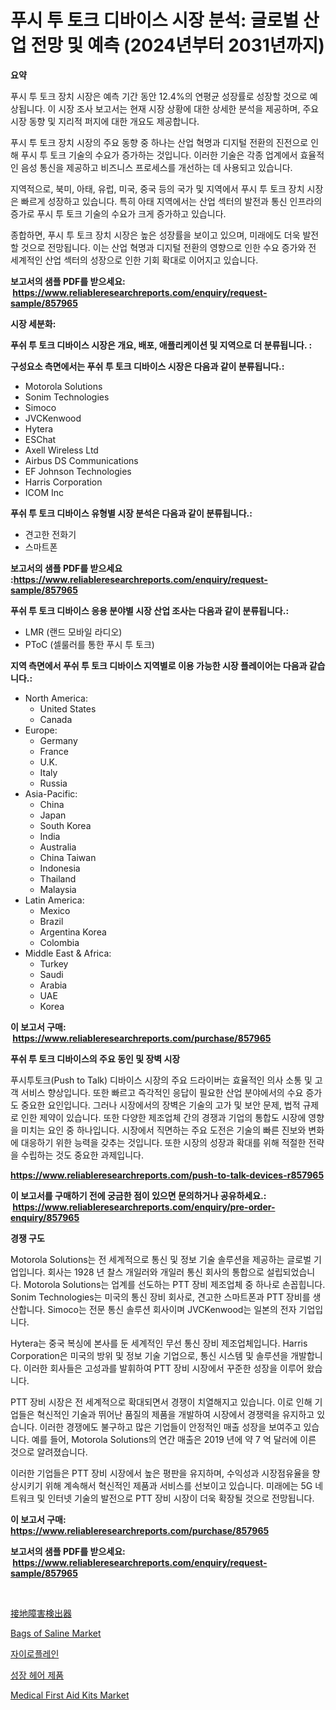 <p><h1>푸시 투 토크 디바이스 시장 분석: 글로벌 산업 전망 및 예측 (2024년부터 2031년까지)</h1></p><p><strong>요약</strong></p>
<p><p>푸시 투 토크 장치 시장은 예측 기간 동안 12.4%의 연평균 성장률로 성장할 것으로 예상됩니다. 이 시장 조사 보고서는 현재 시장 상황에 대한 상세한 분석을 제공하며, 주요 시장 동향 및 지리적 퍼지에 대한 개요도 제공합니다.</p><p>푸시 투 토크 장치 시장의 주요 동향 중 하나는 산업 혁명과 디지털 전환의 진전으로 인해 푸시 투 토크 기술의 수요가 증가하는 것입니다. 이러한 기술은 각종 업계에서 효율적인 음성 통신을 제공하고 비즈니스 프로세스를 개선하는 데 사용되고 있습니다.</p><p>지역적으로, 북미, 아태, 유럽, 미국, 중국 등의 국가 및 지역에서 푸시 투 토크 장치 시장은 빠르게 성장하고 있습니다. 특히 아태 지역에서는 산업 섹터의 발전과 통신 인프라의 증가로 푸시 투 토크 기술의 수요가 크게 증가하고 있습니다.</p><p>종합하면, 푸시 투 토크 장치 시장은 높은 성장률을 보이고 있으며, 미래에도 더욱 발전할 것으로 전망됩니다. 이는 산업 혁명과 디지털 전환의 영향으로 인한 수요 증가와 전 세계적인 산업 섹터의 성장으로 인한 기회 확대로 이어지고 있습니다.</p></p>
<p><strong>보고서의 샘플 PDF를 받으세요: &nbsp;<a href="https://www.reliableresearchreports.com/enquiry/request-sample/857965">https://www.reliableresearchreports.com/enquiry/request-sample/857965</a></strong></p>
<p><strong>시장 세분화:</strong></p>
<p><strong> 푸쉬 투 토크 디바이스 시장은 개요, 배포, 애플리케이션 및 지역으로 더 분류됩니다. :</strong></p>
<p><strong>구성요소 측면에서는 푸쉬 투 토크 디바이스 시장은 다음과 같이 분류됩니다.:</strong></p>
<p><ul><li>Motorola Solutions</li><li>Sonim Technologies</li><li>Simoco</li><li>JVCKenwood</li><li>Hytera</li><li>ESChat</li><li>Axell Wireless Ltd</li><li>Airbus DS Communications</li><li>EF Johnson Technologies</li><li>Harris Corporation</li><li>ICOM Inc</li></ul></p>
<p><strong> 푸쉬 투 토크 디바이스 유형별 시장 분석은 다음과 같이 분류됩니다.:</strong></p>
<p><ul><li>견고한 전화기</li><li>스마트폰</li></ul></p>
<p><strong>보고서의 샘플 PDF를 받으세요 :<a href="https://www.reliableresearchreports.com/enquiry/request-sample/857965">https://www.reliableresearchreports.com/enquiry/request-sample/857965</a></strong></p>
<p><strong> 푸쉬 투 토크 디바이스 응용 분야별 시장 산업 조사는 다음과 같이 분류됩니다.:</strong></p>
<p><ul><li>LMR (랜드 모바일 라디오)</li><li>PToC (셀룰러를 통한 푸시 투 토크)</li></ul></p>
<p><strong>지역 측면에서 푸쉬 투 토크 디바이스 지역별로 이용 가능한 시장 플레이어는 다음과 같습니다.:</strong></p>
<p><ul>
    <li>
        North America:
        <ul>
            <li>United States</li>
            <li>Canada</li>
        </ul>
    </li>
    <li>
        Europe:
        <ul>
            <li>Germany</li>
            <li>France</li>
            <li>U.K.</li>
            <li>Italy</li>
            <li>Russia</li>
        </ul>
    </li>
    <li>
        Asia-Pacific:
        <ul>
            <li>China</li>
            <li>Japan</li>
            <li>South Korea</li>
            <li>India</li>
            <li>Australia</li>
            <li>China Taiwan</li>
            <li>Indonesia</li>
            <li>Thailand</li>
            <li>Malaysia</li>
        </ul>
    </li>
    <li>
        Latin America:
        <ul>
            <li>Mexico</li>
            <li>Brazil</li>
            <li>Argentina Korea</li>
            <li>Colombia</li>
        </ul>
    </li>
    <li>
        Middle East & Africa:
        <ul>
            <li>Turkey</li>
            <li>Saudi</li>
            <li>Arabia</li>
            <li>UAE</li>
            <li>Korea</li>
        </ul>
    </li>
    </ul></p>
<p><strong>이 보고서 구매: &nbsp;<a href="https://www.reliableresearchreports.com/purchase/857965">https://www.reliableresearchreports.com/purchase/857965</a></strong></p>
<p><strong>푸쉬 투 토크 디바이스의 주요 동인 및 장벽 시장</strong></p>
<p><p>푸시투토크(Push to Talk) 디바이스 시장의 주요 드라이버는 효율적인 의사 소통 및 고객 서비스 향상입니다. 또한 빠르고 즉각적인 응답이 필요한 산업 분야에서의 수요 증가도 중요한 요인입니다. 그러나 시장에서의 장벽은 기술의 고가 및 보안 문제, 법적 규제로 인한 제약이 있습니다. 또한 다양한 제조업체 간의 경쟁과 기업의 통합도 시장에 영향을 미치는 요인 중 하나입니다. 시장에서 직면하는 주요 도전은 기술의 빠른 진보와 변화에 대응하기 위한 능력을 갖추는 것입니다. 또한 시장의 성장과 확대를 위해 적절한 전략을 수립하는 것도 중요한 과제입니다.</p></p>
<p><strong><a href="https://www.reliableresearchreports.com/push-to-talk-devices-r857965">https://www.reliableresearchreports.com/push-to-talk-devices-r857965</a></strong></p>
<p><strong>이 보고서를 구매하기 전에 궁금한 점이 있으면 문의하거나 공유하세요.: &nbsp;<a href="https://www.reliableresearchreports.com/enquiry/pre-order-enquiry/857965">https://www.reliableresearchreports.com/enquiry/pre-order-enquiry/857965</a></strong></p>
<p><strong>경쟁 구도</strong></p>
<p><p>Motorola Solutions는 전 세계적으로 통신 및 정보 기술 솔루션을 제공하는 글로벌 기업입니다. 회사는 1928 년 찰스 개일러와 개일러 통신 회사의 통합으로 설립되었습니다. Motorola Solutions는 업계를 선도하는 PTT 장비 제조업체 중 하나로 손꼽힙니다. Sonim Technologies는 미국의 통신 장비 회사로, 견고한 스마트폰과 PTT 장비를 생산합니다. Simoco는 전문 통신 솔루션 회사이며 JVCKenwood는 일본의 전자 기업입니다.</p><p>Hytera는 중국 복싱에 본사를 둔 세계적인 무선 통신 장비 제조업체입니다. Harris Corporation은 미국의 방위 및 정보 기술 기업으로, 통신 시스템 및 솔루션을 개발합니다. 이러한 회사들은 고성과를 발휘하여 PTT 장비 시장에서 꾸준한 성장을 이루어 왔습니다.</p><p>PTT 장비 시장은 전 세계적으로 확대되면서 경쟁이 치열해지고 있습니다. 이로 인해 기업들은 혁신적인 기술과 뛰어난 품질의 제품을 개발하여 시장에서 경쟁력을 유지하고 있습니다. 이러한 경쟁에도 불구하고 많은 기업들이 안정적인 매출 성장을 보여주고 있습니다. 예를 들어, Motorola Solutions의 연간 매출은 2019 년에 약 7 억 달러에 이른 것으로 알려졌습니다.</p><p>이러한 기업들은 PTT 장비 시장에서 높은 평판을 유지하며, 수익성과 시장점유율을 향상시키기 위해 계속해서 혁신적인 제품과 서비스를 선보이고 있습니다. 미래에는 5G 네트워크 및 인터넷 기술의 발전으로 PTT 장비 시장이 더욱 확장될 것으로 전망됩니다.</p></p>
<p><strong>이 보고서 구매: &nbsp; <a href="https://www.reliableresearchreports.com/purchase/857965">https://www.reliableresearchreports.com/purchase/857965</a></strong></p>
<p><strong>보고서의 샘플 PDF를 받으세요: &nbsp;<a href="https://www.reliableresearchreports.com/enquiry/request-sample/857965">https://www.reliableresearchreports.com/enquiry/request-sample/857965</a></strong><strong></strong></p>
<p>&nbsp;</p>
<p><p><a href="https://medium.com/@pedrogers56456/%E6%8E%A5%E5%9C%B0%E6%95%85%E9%9A%9C%E6%A4%9C%E5%87%BA%E5%99%A8%E5%B8%82%E5%A0%B4%E8%AA%BF%E6%9F%BB%E5%A0%B1%E5%91%8A%E6%9B%B8-%E3%81%9D%E3%81%AE%E6%AD%B4%E5%8F%B2%E3%81%A82031%E5%B9%B4%E3%81%BE%E3%81%A7%E3%81%AE%E4%BA%88%E6%B8%AC-776aa13b6ff7">接地障害検出器</a></p><p><a href="https://github.com/redneck06/Market-Research-Report-List-2/blob/main/bags-of-saline-market.md">Bags of Saline Market</a></p><p><a href="https://github.com/vs019sa3m8x/Market-Research-Report-List-1/blob/main/417138821634.md">자이로플레인</a></p><p><a href="https://medium.com/@ethawolf/%EC%84%B1%EC%9E%A5-%ED%97%A4%EC%96%B4-%EC%A0%9C%ED%92%88-%EC%8B%9C%EC%9E%A5-%EB%B6%84%EC%84%9D-%EB%B0%8F-%ED%81%AC%EA%B8%B0%EB%8A%94-2024%EB%85%84%EB%B6%80%ED%84%B0-2031%EB%85%84%EA%B9%8C%EC%A7%80-%EC%98%88%EC%B8%A1%EB%90%A9%EB%8B%88%EB%8B%A4-808d495e7af8">성장 헤어 제품</a></p><p><a href="https://github.com/nicoletavirag/Market-Research-Report-List-2/blob/main/medical-first-aid-kits-market.md">Medical First Aid Kits Market</a></p></p>